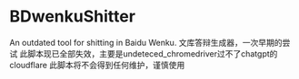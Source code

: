 # BDwenkuShitter
An outdated tool for shitting in Baidu Wenku. 文库答辩生成器，一次早期的尝试
此脚本现已全部失效，主要是undeteced_chromedriver过不了chatgpt的cloudflare
此脚本将不会得到任何维护，谨慎使用
